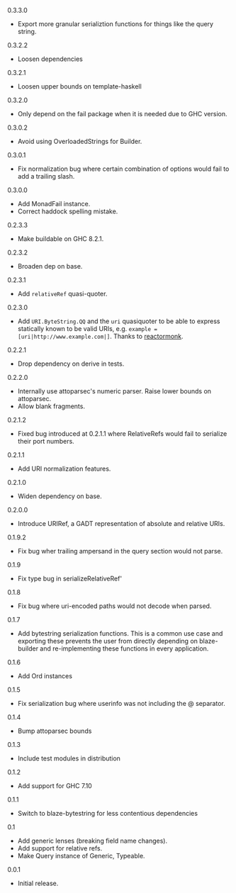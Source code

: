 0.3.3.0
* Export more granular serializtion functions for things like the query string.

0.3.2.2
* Loosen dependencies

0.3.2.1
* Loosen upper bounds on template-haskell

0.3.2.0
* Only depend on the fail package when it is needed due to GHC version.

0.3.0.2
* Avoid using OverloadedStrings for Builder.

0.3.0.1
* Fix normalization bug where certain combination of options would fail to add a trailing slash.

0.3.0.0
* Add MonadFail instance.
* Correct haddock spelling mistake.

0.2.3.3
* Make buildable on GHC 8.2.1.

0.2.3.2
* Broaden dep on base.

0.2.3.1
* Add `relativeRef` quasi-quoter.

0.2.3.0
* Add `URI.ByteString.QQ` and the `uri` quasiquoter to be able to express statically known to be valid URIs, e.g. `example = [uri|http://www.example.com|]`. Thanks to [reactormonk](https://github.com/reactormonk).

0.2.2.1
* Drop dependency on derive in tests.

0.2.2.0
* Internally use attoparsec's numeric parser. Raise lower bounds on attoparsec.
* Allow blank fragments.

0.2.1.2
* Fixed bug introduced at 0.2.1.1 where RelativeRefs would fail to serialize their port numbers.

0.2.1.1
* Add URI normalization features.

0.2.1.0
* Widen dependency on base.

0.2.0.0
* Introduce URIRef, a GADT representation of absolute and relative URIs.

0.1.9.2
* Fix bug wher trailing ampersand in the query section would not parse.

0.1.9
* Fix type bug in serializeRelativeRef'

0.1.8
* Fix bug where uri-encoded paths would not decode when parsed.

0.1.7
* Add bytestring serialization functions. This is a common use case
  and exporting these prevents the user from directly depending on
  blaze-builder and re-implementing these functions in every application.

0.1.6
* Add Ord instances

0.1.5
* Fix serialization bug where userinfo was not including the @ separator.

0.1.4
* Bump attoparsec bounds

0.1.3
* Include test modules in distribution

0.1.2
* Add support for GHC 7.10

0.1.1
* Switch to blaze-bytestring for less contentious dependencies

0.1
* Add generic lenses (breaking field name changes).
* Add support for relative refs.
* Make Query instance of Generic, Typeable.

0.0.1

* Initial release.
